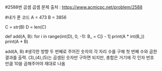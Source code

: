 #2588번 곱셈
곱셈
문제 출처 : https://www.acmicpc.net/problem/2588

#내가 푼 코드
A = 473
B = 3856

C = str(B)
D = len(C)


def add(A, B):
    for i in range(int(D), 0, -1):
        B_ = C[i - 1]
        print(A * int(B_))
    print(A * B)


add(A, B)
#생각한 방향
두 번째로 주어진 숫자의 각 자리 수를 구해 첫 번째 수와 곱한 결과를 출력.
(3),(4),(5)는 곱셈된 숫자만 구하면 되지만, 총합은 거기에 각 인자 번호 만큼 10을 곱해주어야 재대로 나옴
